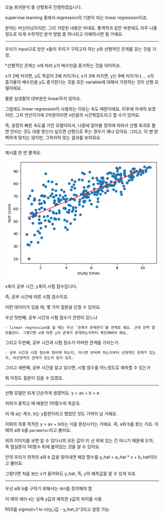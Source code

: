 오늘 회귀분석 중 선형회귀 진행하겠습니다.

supervise learning 중에서 regression의 기본이 되는 linear regression이죠.

분야는 머신러닝이지만, 그리 거창한 내용은 아녜요. 통계학과 같은 부분에도 자주 나올 정도로 되게 수학적인 분석 방법 중 하나라고 이해하시면 될 거예요.

---

우리가 input으로 받은 x들이 우리가 구하고자 하는 y와 선형적인 관계를 갖는 것을 가정.

\*선형적인 관계는 x에 따라 y가 배수만큼 증가하는 것을 의미하죠.

x가 2배 커지면, y도 똑같이 2배 커지거나, x가 3배 커지면, y는 9배 커지거나 ... x의 증가율의 배수만큼 y도 증가한다는 것을 모든 variable에 대해서 가정하는 것이 선형 모델이에요.

물론 실생활의 대부분은 linear하지 않아요.

그럼에도 linear regression이 사용되는 이유는 속도 때문이에요. 이후에 자세히 보겠지만, 그저 연산이기에 2차원이라면 n만큼의 시간복잡도라고 할 수가 있어요.

즉, 굉장히 빠른 속도를 가진 모델이라서, 나중에 알아볼 정의에 따라서 선형 회귀로 풀면 안되는 것도 대충 맞는다 싶으면 선형으로 푸는 경우가 꽤나 있어요. 그리고, 이 땐 완벽하게 맞지는 않지만, 그럭저럭 맞는 결과를 보여줘요.

---

예시를 한 번 볼게요.

![](./linear-regression1.png)

x축이 공부 시간, y축이 시험 점수입니다.

즉, 공부 시간에 따른 시험 점수이죠.

이런 데이터가 있을 때, 몇 가지 질문을 던질 수 있어요.

우선 첫번째, 공부 시간과 시험 점수가 관련이 있느냐

    - linear regression을 할 때는 우선 `관계가 존재한다`를 전제로 해요. 근데 만약 잘 안풀린다. 그렇다면 x에 따른 y의 관계가 존재하는지부터 확인해봐야 해요.

그리고 두번째, 공부 시간과 시험 점수가 어떠한 관계를 가지는가.

    - 공부 시간과 시험 점수와 정비례 하는지, 아니면 반비례 하는지부터 선형적인 관계가 있는지, 비선형적인 관계가 있는지 등이 있죠.

그리고 세번째, 공부 시간을 알고 있다면, 시험 점수를 어느정도로 예측할 수 있는가

뭐 이정도 질문이 있을 수 있겠죠.

---

선형 모델은 되게 단순하게 생겼어요. y = ax + b + e.

저희가 중학교 때 배웠던 1차함수와 똑같죠.

이 때 a는 계수, b는 y절편이라고 했었던 것도 기억이 날 거예요.

저희의 최종 목적은 y = ax + b라는 식을 완성시키는 거예요. 즉, a와 b를 찾는 거죠. 이 때의 a와 b를 `parameter`라고 불러요.

위의 이미지를 보면 알 수 있다시피 모든 값이 이 선 위에 있는 건 아니기 때문에 오차, 즉 엡실론이 1차함수 뒤에 붙어있는 것을 알 수 있어요.

만약 우리가 최적의 a와 b 값을 찾아내면 해당 함수를 y_hat = a_hat \* x + b_hat이라고 불러요.

그렇다면 처음 보는 x가 들어와도 y_hat, 즉, y의 예측값을 알 수 있게 되죠.

---

우선 a와 b를 구하기 위해서는 `에러`를 정의해야 함

이 때의 에러 e는 실제 y값과 예측한 y값의 차이를 사용.

RSS를 sigma(i=1 to n)(y_i값 - y_hat_i)^2라고 설정 가능.
